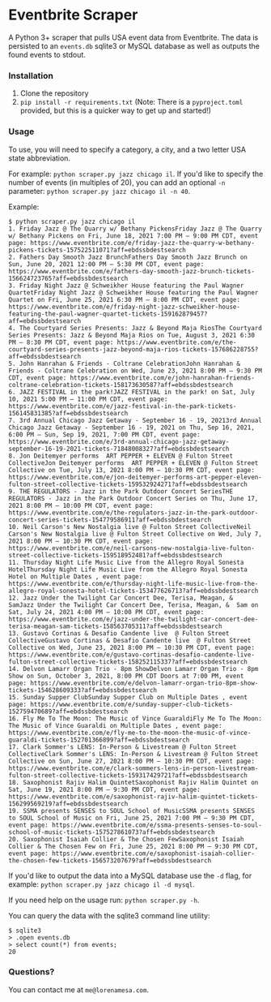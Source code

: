 # Eventbrite Scraper

A Python 3+ scraper that pulls USA event data from Eventbrite. The data is persisted to an `events.db` sqlite3 or MySQL
database as well as outputs the found events to stdout.

### Installation

1. Clone the repository
2. `pip install -r requirements.txt` (Note: There is a `pyproject.toml` provided, but this is a quicker way to get up and started!)

### Usage

To use, you will need to specify a category, a city, and a two letter USA state abbreviation. 

For example: `python scraper.py jazz chicago il`.
If you'd like to specify the number of events (in multiples of 20), you can add an optional `-n` parameter:
`python scraper.py jazz chicago il -n 40`.

Example:

```
$ python scraper.py jazz chicago il
1. Friday Jazz @ The Quarry w/ Bethany PickensFriday Jazz @ The Quarry w/ Bethany Pickens on Fri, June 18, 2021 7:00 PM – 9:00 PM CDT, event page: https://www.eventbrite.com/e/friday-jazz-the-quarry-w-bethany-pickens-tickets-157522511071?aff=ebdssbdestsearch
2. Fathers Day Smooth Jazz BrunchFathers Day Smooth Jazz Brunch on Sun, June 20, 2021 12:00 PM – 5:30 PM CDT, event page: https://www.eventbrite.com/e/fathers-day-smooth-jazz-brunch-tickets-156624723765?aff=ebdssbdestsearch
3. Friday Night Jazz @ Schweikher House featuring the Paul Wagner QuartetFriday Night Jazz @ Schweikher House featuring the Paul Wagner Quartet on Fri, June 25, 2021 6:30 PM – 8:00 PM CDT, event page: https://www.eventbrite.com/e/friday-night-jazz-schweikher-house-featuring-the-paul-wagner-quartet-tickets-159162879457?aff=ebdssbdestsearch
4. The Courtyard Series Presents: Jazz & Beyond Maja RiosThe Courtyard Series Presents: Jazz & Beyond Maja Rios on Tue, August 3, 2021 6:30 PM – 8:30 PM CDT, event page: https://www.eventbrite.com/e/the-courtyard-series-presents-jazz-beyond-maja-rios-tickets-157686228755?aff=ebdssbdestsearch
5. John Hanrahan & Friends - Coltrane CelebrationJohn Hanrahan & Friends - Coltrane Celebration on Wed, June 23, 2021 8:00 PM – 9:30 PM CDT, event page: https://www.eventbrite.com/e/john-hanrahan-friends-coltrane-celebration-tickets-158173630587?aff=ebdssbdestsearch
6. JAZZ FESTIVAL in the park!JAZZ FESTIVAL in the park! on Sat, July 10, 2021 5:00 PM – 11:00 PM CDT, event page: https://www.eventbrite.com/e/jazz-festival-in-the-park-tickets-156145831385?aff=ebdssbdestsearch
7. 3rd Annual Chicago Jazz Getaway - September 16 - 19, 20213rd Annual Chicago Jazz Getaway - September 16 - 19, 2021 on Thu, Sep 16, 2021, 6:00 PM – Sun, Sep 19, 2021, 7:00 PM CDT, event page: https://www.eventbrite.com/e/3rd-annual-chicago-jazz-getaway-september-16-19-2021-tickets-71848008327?aff=ebdssbdestsearch
8. Jon Deitemyer performs  ART PEPPER + ELEVEN @ Fulton Street CollectiveJon Deitemyer performs  ART PEPPER + ELEVEN @ Fulton Street Collective on Tue, July 13, 2021 8:00 PM – 10:30 PM CDT, event page: https://www.eventbrite.com/e/jon-deitemyer-performs-art-pepper-eleven-fulton-street-collective-tickets-159532924271?aff=ebdssbdestsearch
9. THE REGULATORS - Jazz in the Park Outdoor Concert SeriesTHE REGULATORS - Jazz in the Park Outdoor Concert Series on Thu, June 17, 2021 8:00 PM – 10:00 PM CDT, event page: https://www.eventbrite.com/e/the-regulators-jazz-in-the-park-outdoor-concert-series-tickets-154779586911?aff=ebdssbdestsearch
10. Neil Carson's New Nostalgia live @ Fulton Street CollectiveNeil Carson's New Nostalgia live @ Fulton Street Collective on Wed, July 7, 2021 8:00 PM – 10:30 PM CDT, event page: https://www.eventbrite.com/e/neil-carsons-new-nostalgia-live-fulton-street-collective-tickets-159518952481?aff=ebdssbdestsearch
11. Thursday Night Life Music Live from the Allegro Royal Sonesta HotelThursday Night Life Music Live from the Allegro Royal Sonesta Hotel on Multiple Dates , event page: https://www.eventbrite.com/e/thursday-night-life-music-live-from-the-allegro-royal-sonesta-hotel-tickets-153477626713?aff=ebdssbdestsearch
12. Jazz Under the Twilight Car Concert Dee, Terisa, Meagan, &  SamJazz Under the Twilight Car Concert Dee, Terisa, Meagan, &  Sam on Sat, July 24, 2021 4:00 PM – 10:00 PM CDT, event page: https://www.eventbrite.com/e/jazz-under-the-twilight-car-concert-dee-terisa-meagan-sam-tickets-158563705311?aff=ebdssbdestsearch
13. Gustavo Cortinas & Desafio Candente live  @ Fulton Street CollectiveGustavo Cortinas & Desafio Candente live  @ Fulton Street Collective on Wed, June 23, 2021 8:00 PM – 10:30 PM CDT, event page: https://www.eventbrite.com/e/gustavo-cortinas-desafio-candente-live-fulton-street-collective-tickets-158252115337?aff=ebdssbdestsearch
14. Delvon Lamarr Organ Trio - 8pm ShowDelvon Lamarr Organ Trio - 8pm Show on Sun, October 3, 2021, 8:00 PM CDT Doors at 7:00 PM, event page: https://www.eventbrite.com/e/delvon-lamarr-organ-trio-8pm-show-tickets-154628609333?aff=ebdssbdestsearch
15. Sunday Supper ClubSunday Supper Club on Multiple Dates , event page: https://www.eventbrite.com/e/sunday-supper-club-tickets-152759470689?aff=ebdssbdestsearch
16. Fly Me To The Moon: The Music of Vince GuaraldiFly Me To The Moon: The Music of Vince Guaraldi on Multiple Dates , event page: https://www.eventbrite.com/e/fly-me-to-the-moon-the-music-of-vince-guaraldi-tickets-152701366899?aff=ebdssbdestsearch
17. Clark Sommer's LENS: In-Person & Livestream @ Fulton Street CollectiveClark Sommer's LENS: In-Person & Livestream @ Fulton Street Collective on Sun, June 27, 2021 8:00 PM – 10:30 PM CDT, event page: https://www.eventbrite.com/e/clark-sommers-lens-in-person-livestream-fulton-street-collective-tickets-159317429721?aff=ebdssbdestsearch
18. Saxophonist Rajiv Halim QuintetSaxophonist Rajiv Halim Quintet on Sat, June 19, 2021 8:00 PM – 9:30 PM CDT, event page: https://www.eventbrite.com/e/saxophonist-rajiv-halim-quintet-tickets-156299569219?aff=ebdssbdestsearch
19. SSMA presents SENSES to SOUL School of MusicSSMA presents SENSES to SOUL School of Music on Fri, June 25, 2021 7:00 PM – 9:30 PM CDT, event page: https://www.eventbrite.com/e/ssma-presents-senses-to-soul-school-of-music-tickets-157527861073?aff=ebdssbdestsearch
20. Saxophonist Isaiah Collier & The Chosen FewSaxophonist Isaiah Collier & The Chosen Few on Fri, June 25, 2021 8:00 PM – 9:30 PM CDT, event page: https://www.eventbrite.com/e/saxophonist-isaiah-collier-the-chosen-few-tickets-156573207679?aff=ebdssbdestsearch
```

If you'd like to output the data into a MySQL database use the `-d` flag,  for example: `python scraper.py jazz chicago il -d mysql`.

If you need help on the usage run: `python scraper.py -h`.

You can query the data with the sqlite3 command line utility:

```
$ sqlite3
> .open events.db
> select count(*) from events;
20
```

### Questions?

You can contact me at `me@lorenamesa.com`.